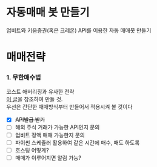 # 자동매매 봇 만들기
업비트와 키움증권(혹은 크레온) API를 이용한 자동 매매봇 만들기

# 매매전략
### 1. 무한매수법
코스트 애버리징과 유사한 전략  
[이 글](https://m.blog.naver.com/edgar0418/222224056120)을 참조하여 만들 것.  
우선은 간단한 매매방식부터 만들어서 적용시켜 볼 것이다
- [x] ~~API발급 받기~~
- [ ] 해외 주식 거래가 가능한 API인지 문의
- [ ] 업비트 정액 매매 가능한지 문의
- [ ] 파이썬 스케쥴러 활용하여 같은 시간에 매수, 매도 하도록
- [ ] 호스팅 어떻게?
- [ ] 매매가 이루어지면 알림 가능?